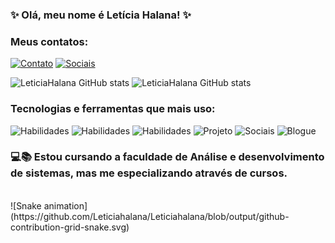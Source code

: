 ### ✨ Olá, meu nome é Letícia Halana! ✨

### Meus contatos:
[![Contato](https://img.shields.io/badge/Gmail-D14836?style=for-the-badge&logo=gmail&logoColor=white)](leticia.halana.tr@gmail.com)
[![Sociais](https://img.shields.io/badge/LinkedIn-0077B5?style=for-the-badge&logo=linkedin&logoColor=white)](https://www.linkedin.com/in/leticia-halana-ribeiro-de-sousa-4350632aa/)


![LeticiaHalana GitHub stats](https://github-readme-stats.vercel.app/api?username=LeticiaHalana&show_icons=true&theme=dracula)
![LeticiaHalana GitHub stats](https://github-readme-stats.vercel.app/api/top-langs/?username=Leticiahalana&theme=dracula)

### Tecnologias e ferramentas que mais uso: 
![Habilidades](https://img.shields.io/badge/HTML5-E34F26?style=for-the-badge&logo=html5&logoColor=white)
![Habilidades](https://img.shields.io/badge/CSS3-1572B6?style=for-the-badge&logo=css3&logoColor=white)
![Habilidades](https://img.shields.io/badge/JavaScript-F7DF1E?style=for-the-badge&logo=javascript&logoColor=black)
![Projeto](https://img.shields.io/badge/Figma-F24E1E?style=for-the-badge&logo=figma&logoColor=white)
![Sociais](https://img.shields.io/badge/GitHub-100000?style=for-the-badge&logo=github&logoColor=white)
![Blogue](https://img.shields.io/badge/Wordpress-21759B?style=for-the-badge&logo=wordpress&logoColor=white)

### 💻📚 Estou cursando a faculdade de Análise e desenvolvimento de sistemas, mas me especializando através de cursos.
</br>
![Snake animation](https://github.com/Leticiahalana/Leticiahalana/blob/output/github-contribution-grid-snake.svg)

